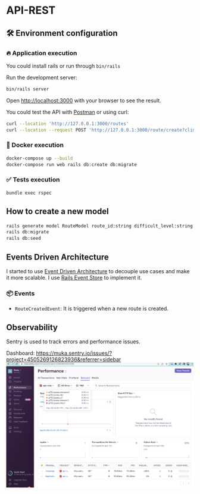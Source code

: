 # API-REST

## 🛠️ Environment configuration

### 🔥 Application execution

You could install rails or run through `bin/rails`


Run the development server:

```bash
bin/rails server
```

Open [http://localhost:3000](http://localhost:3000) with your browser to see the result.

You could test the API with [Postman](https://www.postman.com/)
or using curl:
```bash
curl --location 'http://127.0.0.1:3000/routes'
curl --location --request POST 'http://127.0.0.1:3000/route/create?climbing_time=1234&difficult_level=V&comments=wopwop'
```

### 🐳 Docker execution

```bash
docker-compose up --build
docker-compose run web rails db:create db:migrate
```

### ✅ Tests execution

```bash
bundle exec rspec
```

## How to create a new model

```bash
rails generate model RouteModel route_id:string difficult_level:string climbing_time:datetime comments:string0
rails db:migrate
rails db:seed
```

## Events Driven Architecture

I started to use [Event Driven Architecture](https://en.wikipedia.org/wiki/Event-driven_architecture) to decouple use cases and make it more scalable.
I use [Rails Event Store](https://railseventstore.org/) to implement it.

### 📦 Events

- `RouteCreatedEvent`: It is triggered when a new route is created. 


## Observability

Sentry is used to track errors and performance issues.

Dashboard:
https://muka.sentry.io/issues/?project=4505269126823936&referrer=sidebar
![sentry.png](doc/assets/sentry.png)